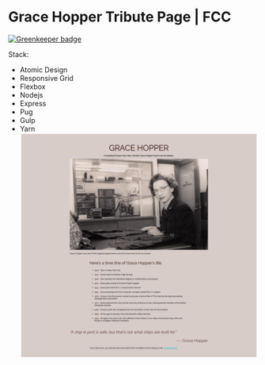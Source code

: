 # Grace Hopper Tribute Page | FCC

[![Greenkeeper badge](https://badges.greenkeeper.io/SonyaMoisset/tribute-grace-hopper.svg)](https://greenkeeper.io/)

Stack:
- Atomic Design
- Responsive Grid
- Flexbox
- Nodejs
- Express
- Pug
- Gulp
- Yarn
![Grace Hopper](https://github.com/SonyaMoisset/tribute-grace-hopper/blob/master/grace-hopper.png)
